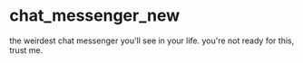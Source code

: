 # chat_messenger_new

the weirdest chat messenger you'll see in your life. you're not ready for this, trust me.
